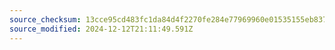```yaml
---
source_checksum: 13cce95cd483fc1da84d4f2270fe284e77969960e01535155eb8375a2b773fb8
source_modified: 2024-12-12T21:11:49.591Z
---
```


